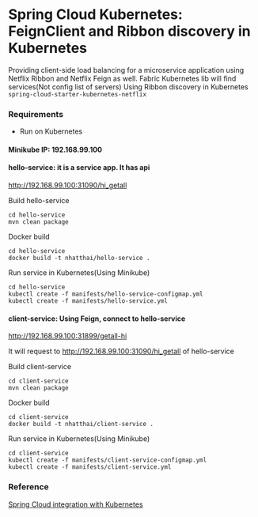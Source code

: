 # Spring Cloud Kubernetes: FeignClient and Ribbon discovery in Kubernetes
Providing client-side load balancing for a microservice application using Netflix Ribbon and Netflix Feign as well.
Fabric Kubernetes lib will find services(Not config list of servers)
Using Ribbon discovery in Kubernetes `spring-cloud-starter-kubernetes-netflix`

### Requirements
+ Run on Kubernetes


#### Minikube IP: 192.168.99.100

#### hello-service: it is a service app. It has api
http://192.168.99.100:31090/hi_getall

Build hello-service
```
cd hello-service
mvn clean package
```

Docker build
```
cd hello-service
docker build -t nhatthai/hello-service .
```

Run service in Kubernetes(Using Minikube)
```
cd hello-service
kubectl create -f manifests/hello-service-configmap.yml
kubectl create -f manifests/hello-service.yml
```

#### client-service: Using Feign, connect to hello-service
http://192.168.99.100:31899/getall-hi

It will request to http://192.168.99.100:31090/hi_getall of hello-service

Build client-service
```
cd client-service
mvn clean package
```

Docker build
```
cd client-service
docker build -t nhatthai/client-service .
```

Run service in Kubernetes(Using Minikube)
```
cd client-service
kubectl create -f manifests/client-service-configmap.yml
kubectl create -f manifests/client-service.yml
```

### Reference
[Spring Cloud integration with Kubernetes](https://github.com/spring-cloud-incubator/spring-cloud-kubernetes)
